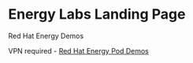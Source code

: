 # Energy Labs Landing Page
Red Hat Energy Demos 

VPN required - [Red Hat Energy Pod Demos](landing-archer-uat-appds.ocp4-rhtenergy.net)


